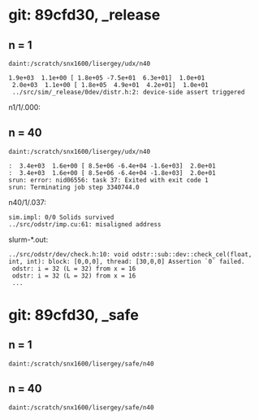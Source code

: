 # git: 89cfd30, _release
## n = 1
`daint:/scratch/snx1600/lisergey/udx/n40`

    1.9e+03  1.1e+00 [ 1.8e+05 -7.5e+01  6.3e+01]  1.0e+01
     2.0e+03  1.1e+00 [ 1.8e+05  4.9e+01  4.2e+01]  1.0e+01
     ../src/sim/_release/0dev/distr.h:2: device-side assert triggered

n1/1/.000:

## n = 40
`daint:/scratch/snx1600/lisergey/udx/n40`

    :  3.4e+03  1.6e+00 [ 8.5e+06 -6.4e+04 -1.6e+03]  2.0e+01
    :  3.4e+03  1.6e+00 [ 8.5e+06 -6.4e+04 -1.8e+03]  2.0e+01
    srun: error: nid06556: task 37: Exited with exit code 1
    srun: Terminating job step 3340744.0
	
n40/1/.037:
	
    sim.impl: 0/0 Solids survived
    ../src/odstr/imp.cu:61: misaligned address
	
slurm-*.out:

    ../src/odstr/dev/check.h:10: void odstr::sub::dev::check_cel(float, int, int): block: [0,0,0], thread: [30,0,0] Assertion `0` failed.
     odstr: i = 32 (L = 32) from x = 16
     odstr: i = 32 (L = 32) from x = 16
	 ...

# git: 89cfd30, _safe
## n = 1
`daint:/scratch/snx1600/lisergey/safe/n40`


## n = 40

`daint:/scratch/snx1600/lisergey/safe/n40`
